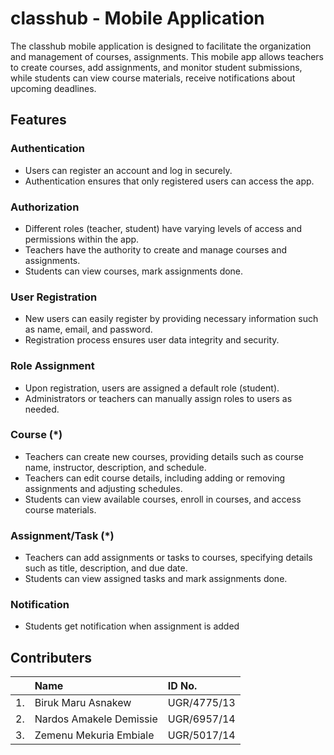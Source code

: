 # classhub - Mobile Application

The classhub mobile application is designed to facilitate the organization and management of courses, assignments. This mobile app allows teachers to create courses, add assignments, and monitor student submissions, while students can view course materials, receive notifications about upcoming deadlines.

## Features

### Authentication
- Users can register an account and log in securely.
- Authentication ensures that only registered users can access the app.

### Authorization
- Different roles (teacher, student) have varying levels of access and permissions within the app.
- Teachers have the authority to create and manage courses and assignments.
- Students can view courses, mark assignments done.

### User Registration
- New users can easily register by providing necessary information such as name, email, and password.
- Registration process ensures user data integrity and security.

### Role Assignment
- Upon registration, users are assigned a default role (student).
- Administrators or teachers can manually assign roles to users as needed.

### Course (*)
- Teachers can create new courses, providing details such as course name, instructor, description, and schedule.
- Teachers can edit course details, including adding or removing assignments and adjusting schedules.
- Students can view available courses, enroll in courses, and access course materials.

### Assignment/Task (*)
- Teachers can add assignments or tasks to courses, specifying details such as title, description, and due date.
- Students can view assigned tasks and mark assignments done.

### Notification
- Students get notification when assignment is added



## Contributers



|   | Name                    | ID No.      |
|:--| :-----------------------| :-----------|
|1. | Biruk Maru Asnakew      | UGR/4775/13 |
|2. | Nardos Amakele Demissie | UGR/6957/14 |
|3. | Zemenu Mekuria Embiale  | UGR/5017/14 |





